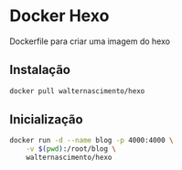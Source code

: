 # Docker Hexo
Dockerfile para criar uma imagem do hexo

## Instalação
```bash
docker pull walternascimento/hexo
```

## Inicialização
```bash
docker run -d --name blog -p 4000:4000 \
	-v $(pwd):/root/blog \
	walternascimento/hexo
```
